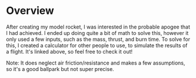# Overview

After creating my model rocket, I was interested in the probable apogee that I had achieved. I ended up doing quite a bit of math to solve this, however it only used a few inputs, such as the mass, thrust, and burn time. To solve for this, I created a calculator for other people to use, to simulate the results of a flight. It's linked above, so feel free to check it out!

Note: It does neglect air friction/resistance and makes a few assumptions, so it's a good ballpark but not super precise.